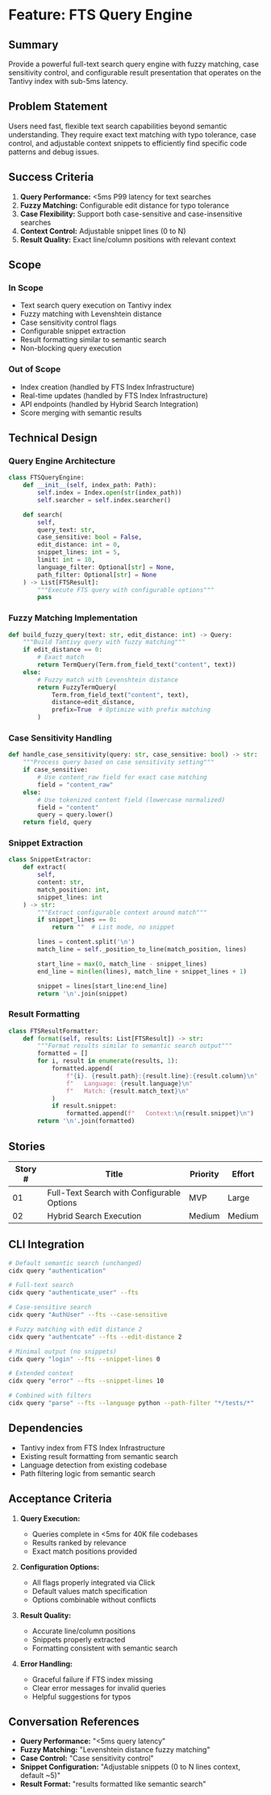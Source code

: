 # Feature: FTS Query Engine

## Summary

Provide a powerful full-text search query engine with fuzzy matching, case sensitivity control, and configurable result presentation that operates on the Tantivy index with sub-5ms latency.

## Problem Statement

Users need fast, flexible text search capabilities beyond semantic understanding. They require exact text matching with typo tolerance, case control, and adjustable context snippets to efficiently find specific code patterns and debug issues.

## Success Criteria

1. **Query Performance:** <5ms P99 latency for text searches
2. **Fuzzy Matching:** Configurable edit distance for typo tolerance
3. **Case Flexibility:** Support both case-sensitive and case-insensitive searches
4. **Context Control:** Adjustable snippet lines (0 to N)
5. **Result Quality:** Exact line/column positions with relevant context

## Scope

### In Scope
- Text search query execution on Tantivy index
- Fuzzy matching with Levenshtein distance
- Case sensitivity control flags
- Configurable snippet extraction
- Result formatting similar to semantic search
- Non-blocking query execution

### Out of Scope
- Index creation (handled by FTS Index Infrastructure)
- Real-time updates (handled by FTS Index Infrastructure)
- API endpoints (handled by Hybrid Search Integration)
- Score merging with semantic results

## Technical Design

### Query Engine Architecture
```python
class FTSQueryEngine:
    def __init__(self, index_path: Path):
        self.index = Index.open(str(index_path))
        self.searcher = self.index.searcher()

    def search(
        self,
        query_text: str,
        case_sensitive: bool = False,
        edit_distance: int = 0,
        snippet_lines: int = 5,
        limit: int = 10,
        language_filter: Optional[str] = None,
        path_filter: Optional[str] = None
    ) -> List[FTSResult]:
        """Execute FTS query with configurable options"""
        pass
```

### Fuzzy Matching Implementation
```python
def build_fuzzy_query(text: str, edit_distance: int) -> Query:
    """Build Tantivy query with fuzzy matching"""
    if edit_distance == 0:
        # Exact match
        return TermQuery(Term.from_field_text("content", text))
    else:
        # Fuzzy match with Levenshtein distance
        return FuzzyTermQuery(
            Term.from_field_text("content", text),
            distance=edit_distance,
            prefix=True  # Optimize with prefix matching
        )
```

### Case Sensitivity Handling
```python
def handle_case_sensitivity(query: str, case_sensitive: bool) -> str:
    """Process query based on case sensitivity setting"""
    if case_sensitive:
        # Use content_raw field for exact case matching
        field = "content_raw"
    else:
        # Use tokenized content field (lowercase normalized)
        field = "content"
        query = query.lower()
    return field, query
```

### Snippet Extraction
```python
class SnippetExtractor:
    def extract(
        self,
        content: str,
        match_position: int,
        snippet_lines: int
    ) -> str:
        """Extract configurable context around match"""
        if snippet_lines == 0:
            return ""  # List mode, no snippet

        lines = content.split('\n')
        match_line = self._position_to_line(match_position, lines)

        start_line = max(0, match_line - snippet_lines)
        end_line = min(len(lines), match_line + snippet_lines + 1)

        snippet = lines[start_line:end_line]
        return '\n'.join(snippet)
```

### Result Formatting
```python
class FTSResultFormatter:
    def format(self, results: List[FTSResult]) -> str:
        """Format results similar to semantic search output"""
        formatted = []
        for i, result in enumerate(results, 1):
            formatted.append(
                f"{i}. {result.path}:{result.line}:{result.column}\n"
                f"   Language: {result.language}\n"
                f"   Match: {result.match_text}\n"
            )
            if result.snippet:
                formatted.append(f"   Context:\n{result.snippet}\n")
        return '\n'.join(formatted)
```

## Stories

| Story # | Title | Priority | Effort |
|---------|-------|----------|--------|
| 01 | Full-Text Search with Configurable Options | MVP | Large |
| 02 | Hybrid Search Execution | Medium | Medium |

## CLI Integration

```bash
# Default semantic search (unchanged)
cidx query "authentication"

# Full-text search
cidx query "authenticate_user" --fts

# Case-sensitive search
cidx query "AuthUser" --fts --case-sensitive

# Fuzzy matching with edit distance 2
cidx query "authentcate" --fts --edit-distance 2

# Minimal output (no snippets)
cidx query "login" --fts --snippet-lines 0

# Extended context
cidx query "error" --fts --snippet-lines 10

# Combined with filters
cidx query "parse" --fts --language python --path-filter "*/tests/*"
```

## Dependencies

- Tantivy index from FTS Index Infrastructure
- Existing result formatting from semantic search
- Language detection from existing codebase
- Path filtering logic from semantic search

## Acceptance Criteria

1. **Query Execution:**
   - Queries complete in <5ms for 40K file codebases
   - Results ranked by relevance
   - Exact match positions provided

2. **Configuration Options:**
   - All flags properly integrated via Click
   - Default values match specification
   - Options combinable without conflicts

3. **Result Quality:**
   - Accurate line/column positions
   - Snippets properly extracted
   - Formatting consistent with semantic search

4. **Error Handling:**
   - Graceful failure if FTS index missing
   - Clear error messages for invalid queries
   - Helpful suggestions for typos

## Conversation References

- **Query Performance:** "<5ms query latency"
- **Fuzzy Matching:** "Levenshtein distance fuzzy matching"
- **Case Control:** "Case sensitivity control"
- **Snippet Configuration:** "Adjustable snippets (0 to N lines context, default ~5)"
- **Result Format:** "results formatted like semantic search"